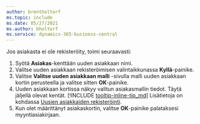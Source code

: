 ```yaml
---
author: brentholtorf
ms.topic: include
ms.date: 05/27/2021
ms.author: bholtorf
ms.service: dynamics-365-business-central
---
```


Jos asiakasta ei ole rekisteröity, toimi seuraavasti:

1. Syötä **Asiakas**-kenttään uuden asiakkaan nimi.
2. Valitse uuden asiakkaan rekisteröimisen valintaikkunassa **Kyllä**-painike.
3. Valitse **Valitse uuden asiakkaan malli** -sivulla malli uuden asiakkaan kortin perusteella ja valitse sitten **OK**-painike.
4. Uuden asiakkaan kortissa näkyy valitun asiakasmallin tiedot. Täytä jäljellä olevat kentät. [!INCLUDE [tooltip-inline-tip_md](tooltip-inline-tip_md.md)] Lisätietoja on kohdassa [Uusien asiakkaiden rekisteröinti](../sales-how-register-new-customers.md).  
5. Kun olet määrittänyt asiakaskortin, valitse **OK**-painike palataksesi myyntiasiakirjaan.

